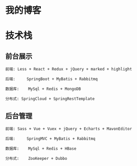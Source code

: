 # 我的博客
# 技术栈
## 前台展示
	前端:	Less + React + Redux + jQuery + marked + highlight

	后端: 	SpringBoot + MyBatis + Rabbitmq

	数据库:	MySql + Redis + MongoDB

	分布式: SpringCloud + SpringRestTemplate
## 后台管理
	前端:	Sass + Vue + Vuex + jQuery + Echarts + MavonEditor

	后端: 	SpringMVC + MyBatis + Rabbitmq

	数据库:	MySql + Redis + HBase

	分布式:	ZooKeeper + Dubbo
